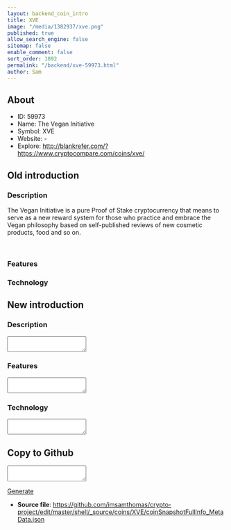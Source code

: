 ```yaml
---
layout: backend_coin_intro
title: XVE
image: "/media/1382937/xve.png"
published: true
allow_search_engine: false
sitemap: false
enable_comment: false
sort_order: 1092
permalink: "/backend/xve-59973.html"
author: Sam
---
```


## About

- ID: 59973
- Name: The Vegan Initiative
- Symbol: XVE
- Website: -
- Explore: http://blankrefer.com/?https://www.cryptocompare.com/coins/xve/


## Old introduction

### Description

<p>The Vegan Initiative is a pure Proof of Stake cryptocurrency that means to serve as a <span>new reward system for those who practice and embrace the Vegan philosophy based on self-published reviews of new cosmetic products, food and so on. </span></p><p> </p>

### Features


### Technology




## New introduction


### Description
<textarea id="meta_description" name="description"></textarea>

### Features
<textarea id="meta_features" name="features"></textarea>

### Technology
<textarea id="meta_technology" name="technology"></textarea>


## Copy to Github

<textarea id="coinsnapshotfullinfo_metadata"></textarea>

<a href="#gen" onclick="generateMetaDatJson()">Generate</a>

- **Source file**: <a href="https://github.com/imsamthomas/crypto-project/edit/master/shell/_source/coins/XVE/coinSnapshotFullInfo_MetaData.json">https://github.com/imsamthomas/crypto-project/edit/master/shell/_source/coins/XVE/coinSnapshotFullInfo_MetaData.json</a>

